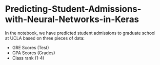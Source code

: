 # Predicting-Student-Admissions-with-Neural-Networks-in-Keras

In the notebook, we have predicted student admissions to graduate school at UCLA based on three pieces of data:
- GRE Scores (Test)
- GPA Scores (Grades)
- Class rank (1-4)
